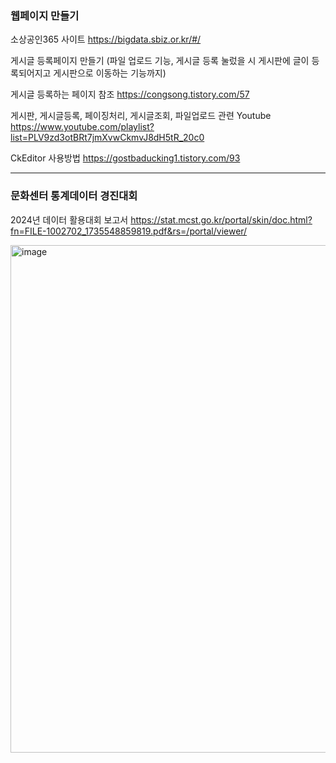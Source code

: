 ### 웹페이지 만들기
소상공인365 사이트 
https://bigdata.sbiz.or.kr/#/

게시글 등록페이지 만들기 (파일 업로드 기능, 게시글 등록 눌렀을 시 게시판에 글이 등록되어지고 게시판으로 이동하는 기능까지)

게시글 등록하는 페이지 참조
https://congsong.tistory.com/57

게시판, 게시글등록, 페이징처리, 게시글조회, 파일업로드 관련 Youtube 
https://www.youtube.com/playlist?list=PLV9zd3otBRt7jmXvwCkmvJ8dH5tR_20c0

CkEditor 사용방법
https://gostbaducking1.tistory.com/93

<hr/>

### 문화센터 통계데이터 경진대회 

2024년 데이터 활용대회 보고서
https://stat.mcst.go.kr/portal/skin/doc.html?fn=FILE-1002702_1735548859819.pdf&rs=/portal/viewer/

<img width="829" height="812" alt="image" src="https://github.com/user-attachments/assets/8f9cc824-1f9c-490d-a7ff-d16e7aed2e39" />
